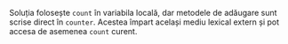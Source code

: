 
Soluția folosește `count` în variabila locală, dar metodele de adăugare sunt scrise direct în `counter`. Acestea împart același mediu lexical extern și pot accesa de asemenea `count` curent.
